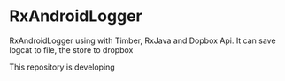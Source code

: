 # RxAndroidLogger
RxAndroidLogger using with Timber, RxJava and Dopbox Api. It can save logcat to file, the store to dropbox

This repository is developing
